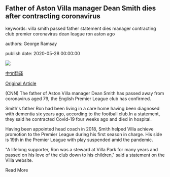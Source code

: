 ## Father of Aston Villa manager Dean Smith dies after contracting coronavirus

keywords: villa smith passed father statement dies manager contracting club premier coronavirus dean league ron aston ago

authors: George Ramsay

publish date: 2020-05-28 00:00:00

![](https://cdn.cnn.com/cnnnext/dam/assets/200528104353-dean-smith-aston-villa-super-tease.jpg)

[中文翻译](Father%20of%20Aston%20Villa%20manager%20Dean%20Smith%20dies%20after%20contracting%20coronavirus_zh.md)

[Original Article](https://edition.cnn.com/2020/05/28/football/aston-villa-ron-smith-coronavirus-spt-intl-gbr/index.html)

(CNN) The father of Aston Villa manager Dean Smith has passed away from coronavirus aged 79, the English Premier League club has confirmed.

Smith's father Ron had been living in a care home having been diagnosed with dementia six years ago​, according to the football club. ​In a statement, they said he contracted Covid-19 four weeks ago and died in hospital.

Having been appointed head coach in 2018, Smith helped Villa achieve promotion to the Premier League during his first season in charge. His side is 19th in the Premier League with play suspended amid the pandemic.

"A lifelong supporter, Ron was a steward at Villa Park for many years and passed on his love of the club down to his children," said a statement on the Villa website.

Read More